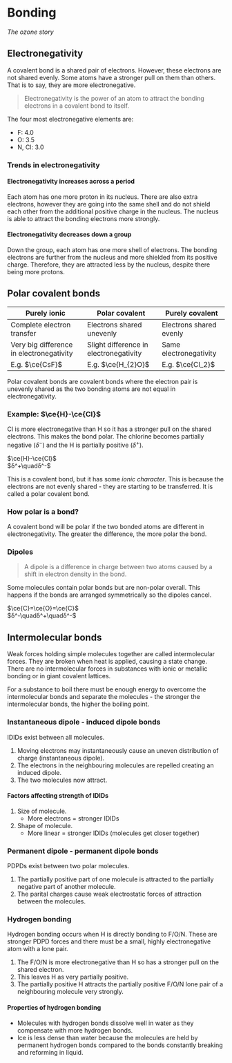 # Bonding
*The ozone story*

## Electronegativity

A covalent bond is a shared pair of electrons. However, these electrons are not shared evenly. Some atoms have a stronger pull on them than others. That is to say, they are more electronegative.

> Electronegativity is the power of an atom to attract the bonding electrons in a covalent bond to itself.

The four most electronegative elements are:
* F: 4.0
* O: 3.5
* N, Cl: 3.0

### Trends in electronegativity

#### Electronegativity increases across a period

Each atom has one more proton in its nucleus. There are also extra electrons, however they are going into the same shell and do not shield each other from the additional positive charge in the nucleus. The nucleus is able to attract the bonding electrons more strongly.

#### Electronegativity decreases down a group

Down the group, each atom has one more shell of electrons. The bonding electrons are further from the nucleus and more shielded from its positive charge. Therefore, they are attracted less by the nucleus, despite there being more protons.

## Polar covalent bonds

|Purely ionic|Polar covalent|Purely covalent|
|---|---|---|
|Complete electron transfer|Electrons shared unevenly|Electrons shared evenly|
|Very big difference in electronegativity|Slight difference in electronegativity|Same electronegativity|
|E.g. $\ce{CsF}$|E.g. $\ce{H_{2}O}$|E.g. $\ce{Cl_2}$|

Polar covalent bonds are covalent bonds where the electron pair is unevenly shared as the two bonding atoms are not equal in electronegativity.

### Example: $\ce{H}-\ce{Cl}$

Cl is more electronegative than H so it has a stronger pull on the shared electrons. This makes the bond polar. The chlorine becomes partially negative ($δ^-$) and the H is partially positive ($δ^+$).

$\ce{H}-\ce{Cl}$<br>$δ^+\quadδ^-$

This is a covalent bond, but it has some *ionic character*. This is because the electrons are not evenly shared - they are starting to be transferred. It is called a polar covalent bond.

### How polar is a bond?

A covalent bond will be polar if the two bonded atoms are different in electronegativity. The greater the difference, the more polar the bond.

### Dipoles

> A dipole is a difference in charge between two atoms caused by a shift in electron density in the bond.

Some molecules contain polar bonds but are non-polar overall. This happens if the bonds are arranged symmetrically so the dipoles cancel.

$\ce{C}=\ce{O}=\ce{C}$<br>$δ^-\quadδ^+\quadδ^-$

## Intermolecular bonds

Weak forces holding simple molecules together are called intermolecular forces. They are broken when heat is applied, causing a state change. There are no intermolecular forces in substances with ionic or metallic bonding or in giant covalent lattices.

For a substance to boil there must be enough energy to overcome the intermolecular bonds and separate the molecules - the stronger the intermolecular bonds, the higher the boiling point.

### Instantaneous dipole - induced dipole bonds

IDIDs exist between all molecules.

1. Moving electrons may instantaneously cause an uneven distribution of charge (instantaneous dipole).
2. The electrons in the neighbouring molecules are repelled creating an induced dipole.
3. The two molecules now attract.

#### Factors affecting strength of IDIDs

1. Size of molecule.
    * More electrons = stronger IDIDs
2. Shape of molecule.
    * More linear = stronger IDIDs (molecules get closer together)

### Permanent dipole - permanent dipole bonds

PDPDs exist between two polar molecules.

1. The partially positive part of one molecule is attracted to the partially negative part of another molecule.
2. The parital charges cause weak electrostatic forces of attraction between the molecules.

### Hydrogen bonding

Hydrogen bonding occurs when H is directly bonding to F/O/N. These are stronger PDPD forces and there must be a small, highly electronegative atom with a lone pair.

1. The F/O/N is more electronegative than H so has a stronger pull on the shared electron.
2. This leaves H as very partially positive.
3. The partially positive H attracts the partially positive F/O/N lone pair of a neighbouring molecule very strongly.

#### Properties of hydrogen bonding

* Molecules with hydrogen bonds dissolve well in water as they compensate with more hydrogen bonds.
* Ice is less dense than water because the molecules are held by permanent hydrogen bonds compared to the bonds constantly breaking and reforming in liquid.
